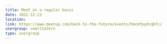 ```yaml
---
title: Meet on a regular basis
date: 2022-12-23
location: 
link: https://www.meetup.com/back-to-the-future/events/hmcmfpydcqbfc/
usergroup: smalltalkrn
type: usergroup
---
```


